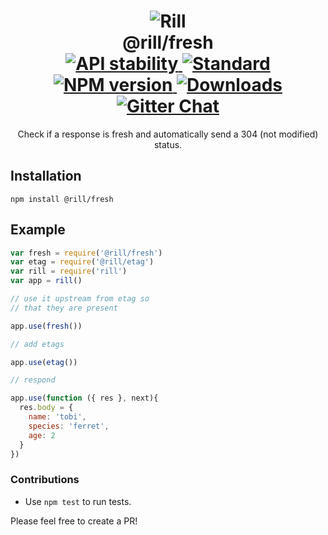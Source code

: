<h1 align="center">
  <!-- Logo -->
  <img src="https://raw.githubusercontent.com/rill-js/rill/master/Rill-Icon.jpg" alt="Rill"/>
  <br/>
  @rill/fresh
	<br/>

  <!-- Stability -->
  <a href="https://nodejs.org/api/documentation.html#documentation_stability_index">
    <img src="https://img.shields.io/badge/stability-stable-brightgreen.svg?style=flat-square" alt="API stability"/>
  </a>
  <!-- Standard -->
  <a href="https://github.com/feross/standard">
    <img src="https://img.shields.io/badge/code%20style-standard-brightgreen.svg?style=flat-square" alt="Standard"/>
  </a>
  <!-- NPM version -->
  <a href="https://npmjs.org/package/@rill/fresh">
    <img src="https://img.shields.io/npm/v/@rill/fresh.svg?style=flat-square" alt="NPM version"/>
  </a>
  <!-- Downloads -->
  <a href="https://npmjs.org/package/@rill/fresh">
    <img src="https://img.shields.io/npm/dm/@rill/fresh.svg?style=flat-square" alt="Downloads"/>
  </a>
  <!-- Gitter Chat -->
  <a href="https://gitter.im/rill-js/rill">
    <img src="https://img.shields.io/gitter/room/rill-js/rill.svg?style=flat-square" alt="Gitter Chat"/>
  </a>
</h1>

<div align="center">
  Check if a response is fresh and automatically send a 304 (not modified) status.
</div>

## Installation

```console
npm install @rill/fresh
```

## Example

```js
var fresh = require('@rill/fresh')
var etag = require('@rill/etag')
var rill = require('rill')
var app = rill()

// use it upstream from etag so
// that they are present

app.use(fresh())

// add etags

app.use(etag())

// respond

app.use(function ({ res }, next){
  res.body = {
    name: 'tobi',
    species: 'ferret',
    age: 2
  }
})

```

### Contributions

* Use `npm test` to run tests.

Please feel free to create a PR!
